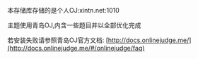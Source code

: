 本存储库存储的是个人OJ:xintn.net:1010

主题使用青岛OJ,内含一些题目并以全部优化完成

若安装失败请参照青岛OJ官方文档: [http://docs.onlinejudge.me/](http://docs.onlinejudge.me/#/onlinejudge/faq) 

